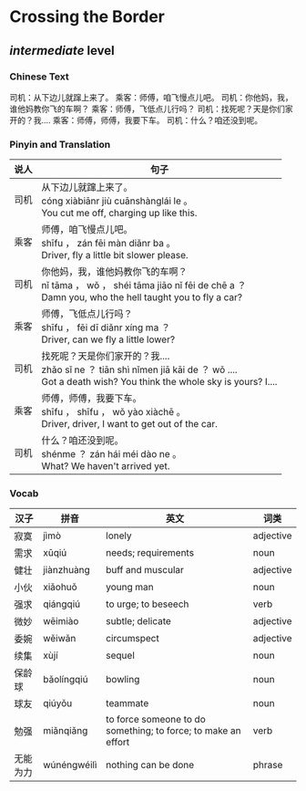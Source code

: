 # Crossing the Border
## *intermediate* level

### Chinese Text
司机：从下边儿就蹿上来了。
乘客：师傅，咱飞慢点儿吧。
司机：你他妈，我，谁他妈教你飞的车啊？
乘客：师傅，飞低点儿行吗？
司机：找死呢？天是你们家开的？我....
乘客：师傅，师傅，我要下车。
司机：什么？咱还没到呢。

### Pinyin and Translation
|说人|句子|
|----|----|
|司机|从下边儿就蹿上来了。<br />cóng xiàbiānr jiù cuānshànglái le 。<br />You cut me off, charging up like this.|
|乘客|师傅，咱飞慢点儿吧。<br />shīfu ， zán fēi màn diǎnr ba 。<br />Driver, fly a little bit slower please.|
|司机|你他妈，我，谁他妈教你飞的车啊？<br />nǐ tāma ， wǒ ， shéi tāma jiāo nǐ fēi de chē a ？<br />Damn you, who the hell taught you to fly a car?|
|乘客|师傅，飞低点儿行吗？<br />shīfu ， fēi dī diǎnr xíng ma ？<br />Driver, can we fly a little lower?|
|司机|找死呢？天是你们家开的？我....<br />zhǎo sǐ ne ？ tiān shì nǐmen jiā kāi de ？ wǒ ....<br />Got a death wish? You think the whole sky is yours? I....|
|乘客|师傅，师傅，我要下车。<br />shīfu ， shīfu ， wǒ yào xiàchē 。<br />Driver, driver, I want to get out of the car.|
|司机|什么？咱还没到呢。<br />shénme ？ zán hái méi dào ne 。<br />What? We haven't arrived yet.|
### Vocab
|汉子|拼音|英文|词类|
|----|----|----|----|
|寂寞|jìmò|lonely|adjective|
|需求|xūqiú|needs; requirements|noun|
|健壮|jiànzhuàng|buff and muscular|adjective|
|小伙|xiǎohuǒ|young man|noun|
|强求|qiángqiú|to urge; to beseech|verb|
|微妙|wēimiào|subtle; delicate|adjective|
|委婉|wěiwǎn|circumspect|adjective|
|续集|xùjí|sequel|noun|
|保龄球|bǎolíngqiú|bowling|noun|
|球友|qiúyǒu|teammate|noun|
|勉强|miǎnqiǎng|to force someone to do something; to force; to make an effort|verb|
|无能为力|wúnéngwéilì|nothing can be done|phrase|